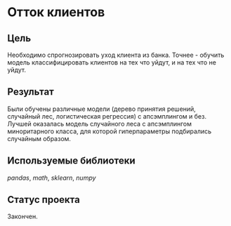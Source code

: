 # Отток клиентов


## Цель

Необходимо спрогнозировать уход клиента из банка. Точнее - обучить модель классифицировать клиентов на тех что уйдут, и на тех что не уйдут.

## Результат

Были обучены различные модели (дерево принятия решений, случайный лес, логистическая регрессия) с апсэмплингом и без. Лучшей оказалась модель случайного леса с апсэмплингом миноритарного класса, для которой гиперпараметры подбирались случайным образом. 

## Используемые библиотеки
*pandas*, *math*, *sklearn*, *numpy*

## Статус проекта

Закончен.